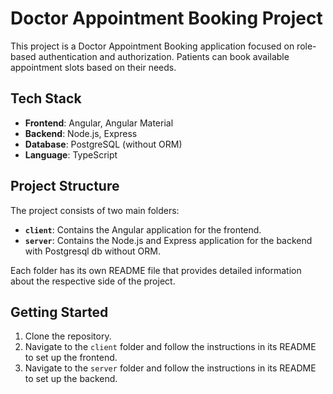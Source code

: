 # Doctor Appointment Booking Project

This project is a Doctor Appointment Booking application focused on role-based authentication and authorization. Patients can book available appointment slots based on their needs.

## Tech Stack

- **Frontend**: Angular, Angular Material
- **Backend**: Node.js, Express
- **Database**: PostgreSQL (without ORM)
- **Language**: TypeScript

## Project Structure

The project consists of two main folders:

- **`client`**: Contains the Angular application for the frontend.
- **`server`**: Contains the Node.js and Express application for the backend with Postgresql db without ORM.

Each folder has its own README file that provides detailed information about the respective side of the project.

## Getting Started

1. Clone the repository.
2. Navigate to the `client` folder and follow the instructions in its README to set up the frontend.
3. Navigate to the `server` folder and follow the instructions in its README to set up the backend.
